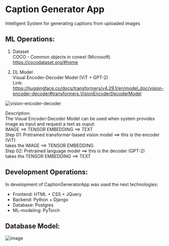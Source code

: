# Caption Generator App  
  
Intelligent System for generating captions from uploaded images  

## ML Operations:  

1) Dataset  
COCO - Common objects in conext (Microsoft)  
https://cocodataset.org/#home  

2) DL Model  
Visual Encoder-Decoder Model (ViT + GPT-2)  
Link: https://huggingface.co/docs/transformers/v4.29.1/en/model_doc/vision-encoder-decoder#transformers.VisionEncoderDecoderModel  

![vision-encoder-decoder](https://github.com/HoltechHard/app_captionAI/assets/35493202/73fe6cc2-2741-4b20-838d-ec5e05821338)

Description:  
The Visual Encoder-Decoder Model can be used when system provides image as input and request a text as ouput:  
IMAGE ==> TENSOR EMBEDDING ==> TEXT  
Step 01: Pretrained transformer-based vision model ==> this is the encoder (ViT)  
takes the IMAGE ==> TENSOR EMBEDDING  
Step 02: Pretrained language model ==> this is the decoder (GPT-2)  
takes the TENSOR EMBEDDING ==> TEXT  

## Development Operations:  

In development of CaptionGeneratorApp was used the next technologies:
* Frontend: HTML + CSS + JQuery  
* Backend: Python + Django  
* Database: Postgres  
* ML-modeling: PyTorch  

## Database Model:  
  
![image](https://github.com/HoltechHard/CaptionGeneratorApp/assets/35493202/f3fc069a-311e-4da7-9ef9-d384ed39a4b6)  
  
